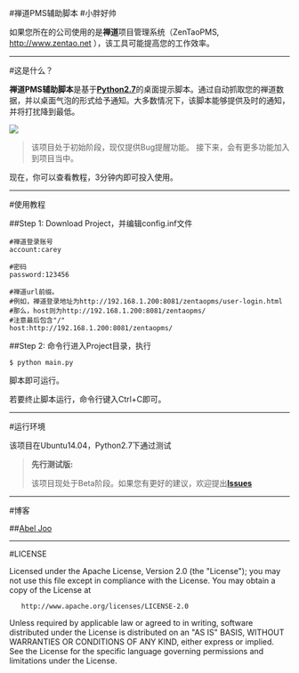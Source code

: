 #禅道PMS辅助脚本
#小胖好帅

如果您所在的公司使用的是**禅道**项目管理系统（ZenTaoPMS, http://www.zentao.net ），该工具可能提高您的工作效率。

-------------------

#这是什么？

**禅道PMS辅助脚本**是基于[**Python2.7**](https://www.python.org/download/releases/2.7/)的桌面提示脚本。通过自动抓取您的禅道数据，并以桌面气泡的形式给予通知。大多数情况下，该脚本能够提供及时的通知，并将打扰降到最低。


![](http://ww2.sinaimg.cn/mw690/42a4fe0agw1estjlc12v8j20hl09wtd7.jpg)


> 该项目处于初始阶段，现仅提供Bug提醒功能。
> 接下来，会有更多功能加入到项目当中。

现在，你可以查看教程，3分钟内即可投入使用。

-------------------

#使用教程

##Step 1:
Download Project，并编辑config.inf文件
```
#禅道登录账号
account:carey

#密码
password:123456

#禅道url前缀。
#例如，禅道登录地址为http://192.168.1.200:8081/zentaopms/user-login.html
#那么，host则为http://192.168.1.200:8081/zentaopms/
#注意最后包含"/"
host:http://192.168.1.200:8081/zentaopms/
```


##Step 2:
命令行进入Project目录，执行
```
$ python main.py
```
脚本即可运行。

若要终止脚本运行，命令行键入Ctrl+C即可。

-------------------

#运行环境

该项目在Ubuntu14.04，Python2.7下通过测试
> **先行测试版:**
> 
>  该项目现处于Beta阶段。如果您有更好的建议，欢迎提出[**Issues**](https://github.com/AbelJoo/ChanDao-ZenTao-PMS-Auxiliary/issues)

-------------------

#博客

##[Abel Joo](http://abeljoo.github.io/)


-------------------

#LICENSE

Licensed under the Apache License, Version 2.0 (the "License");
   you may not use this file except in compliance with the License.
   You may obtain a copy of the License at

       http://www.apache.org/licenses/LICENSE-2.0

   Unless required by applicable law or agreed to in writing, software
   distributed under the License is distributed on an "AS IS" BASIS,
   WITHOUT WARRANTIES OR CONDITIONS OF ANY KIND, either express or implied.
   See the License for the specific language governing permissions and
   limitations under the License.
